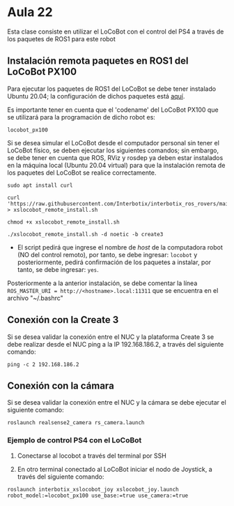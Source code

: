 <h1>Aula 22</h1>

Esta clase consiste en utilizar el LoCoBot con el control del PS4 a través de los paquetes de ROS1 para este robot

<h2>Instalación remota paquetes en ROS1 del LoCoBot PX100</h2>

Para ejecutar los paquetes de ROS1 del LoCoBot se debe tener instalado Ubuntu 20.04; la configuración de dichos paquetes está <a href="https://docs.trossenrobotics.com/interbotix_xslocobots_docs/ros_interface/ros1.html">aquí</a>.

Es importante tener en cuenta que el 'codename' del LoCoBot PX100 que se utilizará para la programación de dicho robot es: 

```
locobot_px100
```

Si se desea simular el LoCoBot desde el computador personal sin tener el LoCoBot físico, se deben ejecutar los siguientes comandos; sin embargo, se debe tener en cuenta que ROS, RViz y rosdep ya deben estar instalados en la máquina local (Ubuntu 20.04 virtual) para que la instalación remota de los paquetes del LoCoBot se realice correctamente.

```
sudo apt install curl

curl 'https://raw.githubusercontent.com/Interbotix/interbotix_ros_rovers/main/interbotix_ros_xslocobots/install/xslocobot_remote_install.sh' > xslocobot_remote_install.sh

chmod +x xslocobot_remote_install.sh

./xslocobot_remote_install.sh -d noetic -b create3
```

* El script pedirá que ingrese el nombre de <i>host</i> de la computadora robot (NO del control remoto), por tanto, se debe ingresar: `locobot` y posteriormente, pedirá confirmación de los paquetes a instalar, por tanto, se debe ingresar: `yes`.

Posteriormente a la anterior instalación, se debe comentar la línea `ROS_MASTER_URI = http://<hostname>.local:11311` que se encuentra en el archivo "~/.bashrc"

<h2>Conexión con la Create 3</h2>

Si se desea validar la conexión entre el NUC y la plataforma Create 3 se debe realizar desde el NUC ping a la IP 192.168.186.2, a través del siguiente comando:

```
ping -c 2 192.168.186.2
```

<h2>Conexión con la cámara</h2>

Si se desea validar la conexión entre el NUC y la cámara se debe ejecutar el siguiente comando:

```
roslaunch realsense2_camera rs_camera.launch
```

<h3>Ejemplo de control PS4 con el LoCoBot</h3>

1. Conectarse al locobot a través del terminal por SSH

2. En otro terminal conectado al LoCoBot iniciar el nodo de Joystick, a través del siguiente comando:

```
roslaunch interbotix_xslocobot_joy xslocobot_joy.launch robot_model:=locobot_px100 use_base:=true use_camera:=true
```
